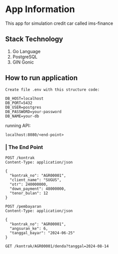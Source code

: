 # App Information 
This app for simulation credit car called ims-finance

## Stack Technology 
1. Go Language
2. PostgreSQL
3. GIN Gonic

## How to run application 
```
Create file .env with this structure code:

DB_HOST=localhost
DB_PORT=5432
DB_USER=postgres
DB_PASSWORD=your-password
DB_NAME=your-db

```

running API:
```
localhost:8080/<end-point>
```


### | The  End Point 
```
POST /kontrak
Content-Type: application/json

{
  "kontrak_no": "AGR00001",
  "client_name": "SUGUS",
  "otr": 240000000,
  "down_payment": 48000000,
  "tenor_bulan": 12
}
```
```
POST /pembayaran
Content-Type: application/json

{
  "kontrak_no": "AGR00001",
  "angsuran_ke": 6,
  "tanggal_bayar": "2024-06-25"
}
```
```
GET /kontrak/AGR00001/denda?tanggal=2024-08-14

```